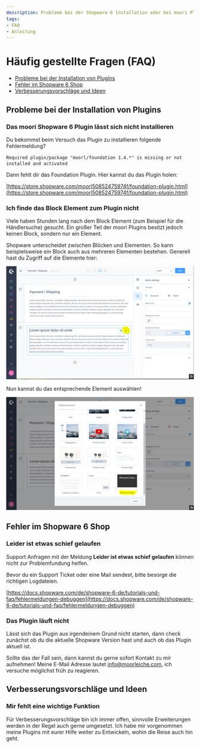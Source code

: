 ```yaml
---
description: Probleme bei der Shopware 6 Installation oder bei moori Plugins? Hier findest du Hilfe!
tags:
- FAQ
- Anleitung
---
```


# Häufig gestellte Fragen (FAQ)

- [Probleme bei der Installation von Plugins](#probleme-bei-der-installation-von-plugins)
- [Fehler im Shopware 6 Shop](#fehler-im-shopware-6-shop)
- [Verbesserungsvorschläge und Ideen](#verbesserungsvorschlage-und-ideen)

## Probleme bei der Installation von Plugins

### Das moori Shopware 6 Plugin lässt sich nicht installieren

Du bekommst beim Versuch das Plugin zu installieren folgende Fehlermeldung?

```text
Required plugin/package "moorl/foundation 1.4.*" is missing or not installed and activated
```

Dann fehlt dir das Foundation Plugin. Hier kannst du das Plugin holen:

[https://store.shopware.com/moorl50852475974f/foundation-plugin.html](https://store.shopware.com/moorl50852475974f/foundation-plugin.html)

### Ich finde das Block Element zum Plugin nicht

Viele haben Stunden lang nach dem Block Element (zum Beispiel für die Händlersuche) gesucht. 
Ein großer Teil der moori Plugins besitzt jedoch keinen Block, sondern nur ein Element.

Shopware unterscheidet zwischen Blöcken und Elementen. 
So kann beispielsweise ein Block auch aus mehreren Elementen bestehen. 
Generell hast du Zugriff auf die Elemente hier:

![Enkaufswelten Editor](images/faq-1-1.png)

Nun kannst du das entsprechende Element auswählen!

![Enkaufswelten Editor](images/faq-1-2.png)

## Fehler im Shopware 6 Shop

### Leider ist etwas schief gelaufen

Support Anfragen mit der Meldung __Leider ist etwas schief gelaufen__ können nicht zur Problemfundung helfen.

Bevor du ein Support Ticket oder eine Mail sendest, bitte besorge die richtigen Logdateien.

[https://docs.shopware.com/de/shopware-6-de/tutorials-und-faq/fehlermeldungen-debuggen](https://docs.shopware.com/de/shopware-6-de/tutorials-und-faq/fehlermeldungen-debuggen)

### Das Plugin läuft nicht

Lässt sich das Plugin aus irgendeinem Grund nicht starten, dann check zunächst ob du die aktuelle Shopware Version hast und auch ob das Plugin aktuell ist.

Sollte das der Fall sein, dann kannst du gerne sofort Kontakt zu mir aufnehmen! Meine E-Mail Adresse lautet info@moorleiche.com, ich versuche möglichst früh zu reagieren.

## Verbesserungsvorschläge und Ideen

### Mir fehlt eine wichtige Funktion

Für Verbesserungsvorschläge bin ich immer offen, sinnvolle Erweiterungen werden in der Regel auch gerne umgesetzt. Ich habe mir vorgenommen meine Plugins mit eurer Hilfe weiter zu Entwickeln, wohin die Reise auch hin geht.
